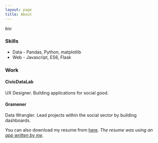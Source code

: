 ```yaml
---
layout: page
title: About
---
```


<!-- <article class="page">
  <img src="/assets/me.jpg" alt="my helpful screenshot">

  <h3>Hi there! I am Vivek. I am an engineer. I love design, it is the most satisfying way to solve a problem. I am based in Bangalore, India. I play the Tabla and Football and also write poems _sometimes_.</h3>

  <h3>I can also juggle. :)</h3>

  <h3>This blog is all about ideas and design.</h3>

  <i>Me.</i>

</article> -->


_bio_

### Skills

- Data - Pandas, Python, matplotlib
- Web - Javascript, ES6, Flask


### Work

#### CivicDataLab

UX Designer. Building applications for social good.

#### Gramener

Data Wrangler. Lead projects within the social sector by building dashboards.

You can also download my resume from [here](https://github.com/kaizer1v/md-resume/raw/master/Vivek_Shrinivasan_Resume.pdf). _The resume was using an [app written by me](https://github.com/kaizer1v/md-resume)_.